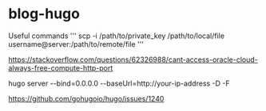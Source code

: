# blog-hugo

Useful commands
'''
scp -i /path/to/private_key /path/to/local/file username@server:/path/to/remote/file
'''

https://stackoverflow.com/questions/62326988/cant-access-oracle-cloud-always-free-compute-http-port

hugo server --bind=0.0.0.0 --baseUrl=http://your-ip-address -D -F

https://github.com/gohugoio/hugo/issues/1240

